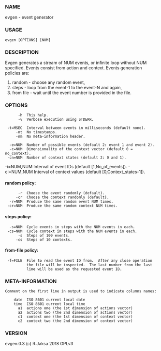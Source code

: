 
### NAME
evgen - event generator

### USAGE
    evgen [OPTIONS] [NUM]

### DESCRIPTION
Evgen generates a stream of NUM events, or infinite loop without NUM specified.
Events consist from action and context.  Events generation policies are:

1. random - choose any random event,
2. steps - loop from the event-1 to the event-N and again,
3. from file - wait until the event number is provided in the file.

### OPTIONS
          -h  This help.
          -v  Verbose execution using STDERR.

     -t=MSEC  Interval between events in milliseconds (default none).
         -nt  No timestamps.
         -nm  No meta-information header.

      -e=NUM  Number of possible events (default 2: event 1 and event 2).
      -c=NUM  Dimensionality of the context vector (default 0 = no_context).
     -cn=NUM  Number of context states (default 2: 0 and 1).
  -i=NUM,NUM  Interval of event IDs (default [1,No_of_events]).
  -ci=NUM,NUM  Interval of context values (default [0,Context_states-1]).

#### random policy:
          -r  Choose the event randomly (default).
         -cr  Choose the context randomly (default).
      -r=NUM  Produce the same random event NUM times.
     -cr=NUM  Produce the same random context NUM times.

#### steps policy:
      -s=NUM  Cycle events in steps with the NUM events in each.
     -cs=NUM  Cycle context in steps with the NUM events in each.
          -s  Steps of 100 events.
         -cs  Steps of 10 contexts.

#### from-file policy:
     -f=FILE  File to read the event ID from.  After any close operation
              the file will be inspected.  The last number from the last
              line will be used as the requested event ID.

### META-INFORMATION
    Comment on the first line in output is used to indicate columns names:

        date  ISO 8601 current local date
        time  ISO 8601 current local time
          a1  actions one (the 1st dimension of actions vector)
          a2  actions two (the 2nd dimension of actions vector)
          c1  context one (the 1st dimension of context vector)
          c2  context two (the 2nd dimension of context vector)

### VERSION
evgen.0.3 (c) R.Jaksa 2018 GPLv3


